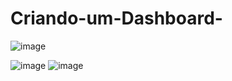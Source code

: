 # Criando-um-Dashboard-

![image](https://github.com/user-attachments/assets/a45fd679-681f-4228-a72c-160975abfcc5)

![image](https://github.com/user-attachments/assets/120b10b6-cba4-4f05-b958-00e8adf931ca)
![image](https://github.com/user-attachments/assets/4fb6ccf2-d494-4d25-9504-10d9635fec05)


